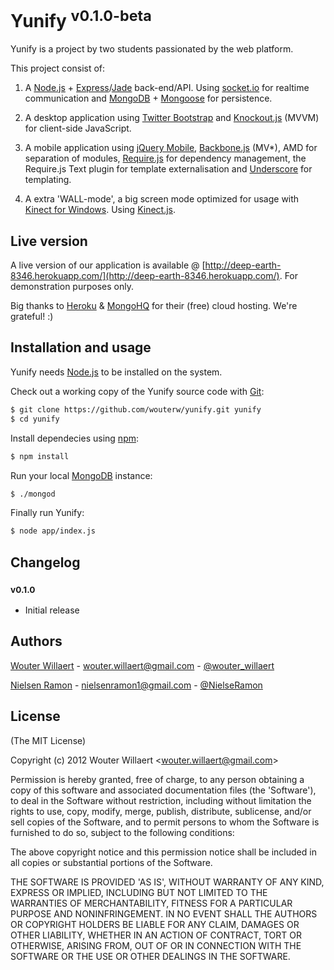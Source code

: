 # Yunify <sup>v0.1.0-beta</sup>

Yunify is a project by two students passionated by the web platform.

This project consist of:

1. A [Node.js](http://nodejs.org/) + [Express](http://expressjs.com/)/[Jade](http://jade-lang.com/) back-end/API.
Using [socket.io](http://socket.io/) for realtime communication and [MongoDB](http://www.mongodb.org/) + [Mongoose](http://mongoosejs.com/) for persistence.

2. A desktop application using [Twitter Bootstrap](http://twitter.github.com/bootstrap/) and [Knockout.js](http://knockoutjs.com/) (MVVM) for client-side JavaScript.

3. A mobile application using [jQuery Mobile](http://jquerymobile.com/), [Backbone.js](http://backbonejs.org/) (MV*), AMD for separation of modules,
[Require.js](http://requirejs.org/) for dependency management, the Require.js Text plugin for template
externalisation and [Underscore](http://underscorejs.org/) for templating.

4. A extra 'WALL-mode', a big screen mode optimized for usage with [Kinect for Windows](http://www.microsoft.com/en-us/kinectforwindows/). Using [Kinect.js](http://kinect.childnodes.com/).

## Live version

A live version of our application is available @ [http://deep-earth-8346.herokuapp.com/](http://deep-earth-8346.herokuapp.com/). For demonstration purposes only.

Big thanks to [Heroku](http://www.heroku.com/) & [MongoHQ](http://mongohq.com/) for their (free) cloud hosting. We're grateful! :)

## Installation and usage

Yunify needs [Node.js](http://nodejs.org/) to be installed on the system.

Check out a working copy of the Yunify source code with [Git](http://git-scm.com/):

~~~ bash
$ git clone https://github.com/wouterw/yunify.git yunify
$ cd yunify
~~~

Install dependecies using [npm](http://npmjs.org/):

~~~ bash
$ npm install
~~~

Run your local [MongoDB](http://www.mongodb.org/) instance:

~~~ bash
$ ./mongod
~~~

Finally run Yunify:

~~~ bash
$ node app/index.js
~~~

## Changelog

### <sup>v0.1.0</sup>

 * Initial release

## Authors

[Wouter Willaert](http://wouterwillaert.be/) - wouter.willaert@gmail.com - [@wouter_willaert](https://twitter.com/#!/wouter_willaert)

[Nielsen Ramon](http://nielsenramon.be/) - nielsenramon1@gmail.com - [@NielseRamon](https://twitter.com/#!/NielsenRamon)

## License

(The MIT License)

Copyright (c) 2012 Wouter Willaert &lt;wouter.willaert@gmail.com&gt;

Permission is hereby granted, free of charge, to any person obtaining
a copy of this software and associated documentation files (the
'Software'), to deal in the Software without restriction, including
without limitation the rights to use, copy, modify, merge, publish,
distribute, sublicense, and/or sell copies of the Software, and to
permit persons to whom the Software is furnished to do so, subject to
the following conditions:

The above copyright notice and this permission notice shall be
included in all copies or substantial portions of the Software.

THE SOFTWARE IS PROVIDED 'AS IS', WITHOUT WARRANTY OF ANY KIND,
EXPRESS OR IMPLIED, INCLUDING BUT NOT LIMITED TO THE WARRANTIES OF
MERCHANTABILITY, FITNESS FOR A PARTICULAR PURPOSE AND NONINFRINGEMENT.
IN NO EVENT SHALL THE AUTHORS OR COPYRIGHT HOLDERS BE LIABLE FOR ANY
CLAIM, DAMAGES OR OTHER LIABILITY, WHETHER IN AN ACTION OF CONTRACT,
TORT OR OTHERWISE, ARISING FROM, OUT OF OR IN CONNECTION WITH THE
SOFTWARE OR THE USE OR OTHER DEALINGS IN THE SOFTWARE.
